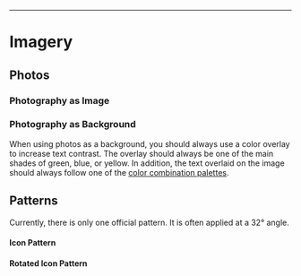 ***

# Imagery

## Photos

### Photography as Image

### Photography as Background

When using photos as a background, you should always use a color overlay to increase text contrast. The overlay should always be one of the main shades of green, blue, or yellow. In addition, the text overlaid on the image should always follow one of the <a href="#color-combinations">color combination palettes</a>.

## Patterns

Currently, there is only one official pattern. It is often applied at a 32&deg; angle.

#### Icon Pattern

<div class="pattern"></div>

#### Rotated Icon Pattern

<div class="pattern pattern--rotated"></div>
